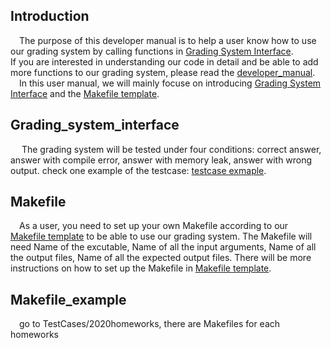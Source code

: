 ## Introduction
&emsp;The purpose of this developer manual is to help a user know how to use our grading system by calling functions in [Grading System Interface](https://github.com/PurdueCAM2Project/pas_backend/blob/main/TestCases/GradingInterface/interface.py).  
If you are interested in understanding our code in detail and be able to add more functions to our grading system, please read the [developer_manual](developer_manual.md).  
&emsp;In this user manual, we will mainly focuse on introducing [Grading System Interface](https://github.com/PurdueCAM2Project/pas_backend/blob/main/TestCases/GradingInterface/interface.py) and the [Makefile template](https://github.com/PurdueCAM2Project/pas_backend/blob/main/documentation/Makefile).    

## Grading_system_interface

&emsp; The grading system will be tested under four conditions: correct answer, answer with compile error, answer with memory leak, answer with wrong output.
check one example of the testcase: [testcase exmaple](https://github.com/PurdueCAM2Project/pas_backend/blob/main/TestCases/hw18.py).  


## Makefile
&emsp;As a user, you need to set up your own Makefile according to our [Makefile template](https://github.com/PurdueCAM2Project/pas_backend/blob/main/documentation/Makefile) to be able to use our grading system. 
The Makefile will need Name of the excutable, Name of all the input arguments, Name of all the output files, Name of all the expected output files. There will be
more instructions on how to set up the Makefile in [Makefile template](https://github.com/PurdueCAM2Project/pas_backend/blob/main/documentation/Makefile).  


## Makefile_example
&emsp;go to TestCases/2020homeworks, there are Makefiles for each homeworks
